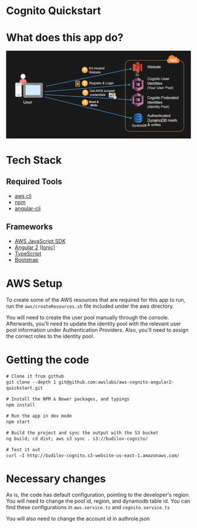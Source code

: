 Cognito Quickstart
===================================================

# What does this app do?
![QuickStart Angular2 Cognito App](/aws/cognito-quickstart-app-overview.png?raw=true)

# Tech Stack
## Required Tools
* [aws cli](http://docs.aws.amazon.com/cli/latest/userguide/installing.html)
* [npm](https://www.npmjs.com/)
* [angular-cli](https://github.com/angular/angular-cli)

## Frameworks
* [AWS JavaScript SDK](http://docs.aws.amazon.com/AWSJavaScriptSDK/guide/browser-intro.html)
* [Angular 2](https://angular.io/docs/ts/latest/quickstart.html) [(Ionic)](http://ionicframework.com/docs/v2/getting-started/installation/)
* [TypeScript](https://www.typescriptlang.org/docs/tutorial.html)
* [Bootstrap](http://getbootstrap.com/)

# AWS Setup
To create some of the AWS resources that are required for this app to run, 
run the ```aws/createResources.sh``` file included under the aws directory. 

You will need to create the user pool manually through the console. Afterwards, you'll need to update the identity
pool with the relevant user pool information under Authentication Providers. Also, you'll need to assign the correct
roles to the identity pool. 

# Getting the code
```
# Clone it from github
git clone --depth 1 git@github.com:awslabs/aws-cognito-angular2-quickstart.git
```
```
# Install the NPM & Bower packages, and typings
npm install
```
```
# Run the app in dev mode
npm start
```
```
# Build the project and sync the output with the S3 bucket
ng build; cd dist; aws s3 sync . s3://budilov-cognito/
```
```
# Test it out
curl –I http://budilov-cognito.s3-website-us-east-1.amazonaws.com/
```

# Necessary changes
As is, the code has default configuration, pointing to the developer's region. You 
will need to change the pool id, region, and dynamodb table id. You can find these
configurations in ```aws.service.ts``` and ```cognito.service.ts```

You will also need to change the account id in authrole.json
